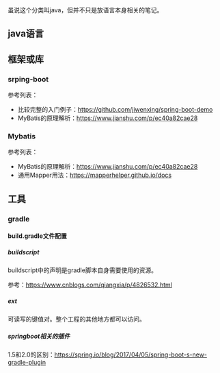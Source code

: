 虽说这个分类叫java，但并不只是放语言本身相关的笔记。

## java语言

## 框架或库

### srping-boot
参考列表：

* 比较完整的入门例子：https://github.com/jiwenxing/spring-boot-demo
* MyBatis的原理解析：https://www.jianshu.com/p/ec40a82cae28

### Mybatis
参考列表：

* MyBatis的原理解析：https://www.jianshu.com/p/ec40a82cae28
* 通用Mapper用法：https://mapperhelper.github.io/docs

## 工具

### gradle

#### build.gradle文件配置

##### buildscript
buildscript中的声明是gradle脚本自身需要使用的资源。

参考：https://www.cnblogs.com/qiangxia/p/4826532.html

##### ext
可读写的键值对。整个工程的其他地方都可以访问。

##### springboot相关的插件
1.5和2.0的区别：https://spring.io/blog/2017/04/05/spring-boot-s-new-gradle-plugin